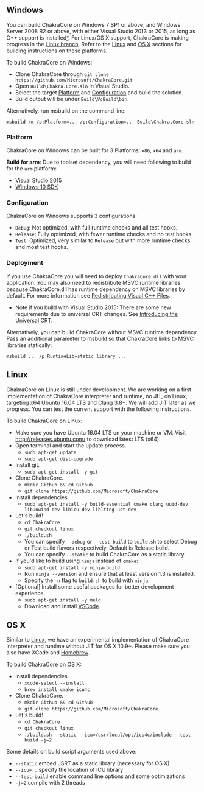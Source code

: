 ## Windows ##


You can build ChakraCore on Windows 7 SP1 or above, and Windows Server 2008 R2 or above, with either Visual Studio 2013 or 2015, as long as C++ support is installed[*](#build_for_arm). For Linux/OS X support, ChakraCore is making progress in the [Linux branch](https://github.com/Microsoft/ChakraCore/tree/linux). Refer to the [Linux](#linux) and [OS X](#os-x) sections for building instructions on these platforms.  

To build ChakraCore on Windows:

* Clone ChakraCore through ```git clone https://github.com/Microsoft/ChakraCore.git```
* Open ```Build\Chakra.Core.sln``` in Visual Studio.
* Select the target [Platform](#platform) and [Configuration](#configuration) and build the solution.
* Build output will be under ```Build\VcBuild\bin```.

Alternatively, run msbuild on the command line:
```
msbuild /m /p:Platform=... /p:Configuration=... Build\Chakra.Core.sln
```

### Platform ###

ChakraCore on Windows can be built for 3 Platforms: ```x86```, ```x64``` and ```arm```.

<a name="build_for_arm">**Build for arm**:</a> Due to toolset dependency, you will need following to build for the ```arm``` platform:
* Visual Studio 2015
* [Windows 10 SDK](https://dev.windows.com/en-US/downloads/windows-10-sdk)

### Configuration ###

ChakraCore on Windows supports 3 configurations:
* ```Debug```: Not optimized, with full runtime checks and all test hooks.
* ```Release```: Fully optimized, with fewer runtime checks and no test hooks.
* ```Test```: Optimized, very similar to ```Release``` but with more runtime checks and most test hooks.

### Deployment ###

If you use ChakraCore you will need to deploy ```ChakraCore.dll``` with your application. You may also need to redistribute MSVC runtime libraries because ChakraCore.dll has runtime dependency on MSVC libraries by default. For more information see [Redistributing Visual C++ Files](https://msdn.microsoft.com/en-us/library/ms235299.aspx).
* Note if you build with Visual Studio 2015: There are some new requirements due to universal CRT changes. See [Introducing the Universal CRT](http://blogs.msdn.com/b/vcblog/archive/2015/03/03/introducing-the-universal-crt.aspx).

Alternatively, you can build ChakraCore without MSVC runtime dependency. Pass an additional parameter to msbuild so that ChakraCore links to MSVC libraries statically:
```
msbuild ... /p:RuntimeLib=static_library ...
```

## Linux ##

ChakraCore on Linux is still under development. We are working on a first implementation of ChakraCore interpreter and runtime, no JIT, on Linux, targeting x64 Ubuntu 16.04 LTS and Clang 3.8+. We will add JIT later as we progress. You can test the current support with the following instructions. 

To build ChakraCore on Linux:
* Make sure you have Ubuntu 16.04 LTS on your machine or VM. Visit http://releases.ubuntu.com/ to download latest LTS (x64).
* Open terminal and start the update process.
	* ```sudo apt-get update```
	* ```sudo apt-get dist-upgrade```
* Install git.
	* ```sudo apt-get install -y git```
* Clone ChakraCore.
	* ```mkdir Github && cd Github```
	* ```git clone https://github.com/Microsoft/ChakraCore```
* Install dependencies.
	* ```sudo apt-get install -y build-essential cmake clang uuid-dev libunwind-dev libicu-dev liblttng-ust-dev```
* Let's build!
	* ```cd ChakraCore```
	* ```git checkout linux```
	* ```./build.sh``` 
	* You can specify `--debug` or `--test-build` to `build.sh` to select Debug or Test build flavors respectively. Default is Release build.
	* You can specify `--static` to build ChakraCore as a static library.
* If you'd like to build using `ninja` instead of `cmake`:
	* ```sudo apt-get install -y ninja-build```
	* Run `ninja --version` and ensure that at least version 1.3 is installed.
	* Specify the `-n` flag to `build.sh` to build with `ninja`.
* [Optional] Install some useful packages for better development experience.
	* ```sudo apt-get install -y meld```
	* Download and install [VSCode](https://code.visualstudio.com/Docs/editor/setup#_linux).
	
## OS X ##

Similar to [Linux](#Linux), we have an experimental implementation of ChakraCore interpreter and runtime without JIT for OS X 10.9+. Please make sure you also have XCode and [Homebrew](http://brew.sh/). 

To build ChakraCore on OS X:
* Install dependencies. 
	* ```xcode-select --install``` 
	* ```brew install cmake icu4c```
* Clone ChakraCore.
	* ```mkdir Github && cd Github```
	* ```git clone https://github.com/Microsoft/ChakraCore```
* Let's build!
	* ```cd ChakraCore```
	* ```git checkout linux```
	* ```./build.sh --static --icu=/usr/local/opt/icu4c/include --test-build -j=2```

Some details on build script arguments used above:
* ```--static``` embed JSRT as a static library (necessary for OS X)
* ```--icu=..``` specify the location of ICU library
* ```--test-build``` enable command line options and some optimizations
* ```-j=2``` compile with 2 threads